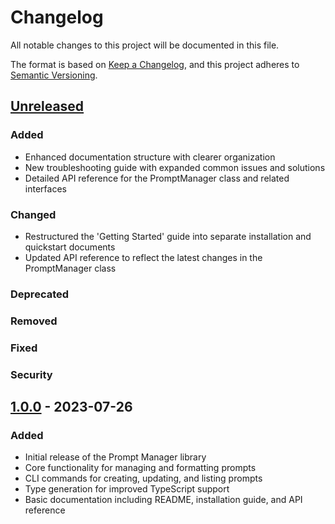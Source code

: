 # Changelog

All notable changes to this project will be documented in this file.

The format is based on [Keep a Changelog](https://keepachangelog.com/en/1.0.0/),
and this project adheres to [Semantic Versioning](https://semver.org/spec/v2.0.0.html).

## [Unreleased]

### Added
- Enhanced documentation structure with clearer organization
- New troubleshooting guide with expanded common issues and solutions
- Detailed API reference for the PromptManager class and related interfaces

### Changed
- Restructured the 'Getting Started' guide into separate installation and quickstart documents
- Updated API reference to reflect the latest changes in the PromptManager class

### Deprecated

### Removed

### Fixed

### Security

## [1.0.0] - 2023-07-26

### Added
- Initial release of the Prompt Manager library
- Core functionality for managing and formatting prompts
- CLI commands for creating, updating, and listing prompts
- Type generation for improved TypeScript support
- Basic documentation including README, installation guide, and API reference

[Unreleased]: https://github.com/your-repo/prompt-manager/compare/v1.0.0...HEAD
[1.0.0]: https://github.com/your-repo/prompt-manager/releases/tag/v1.0.0
